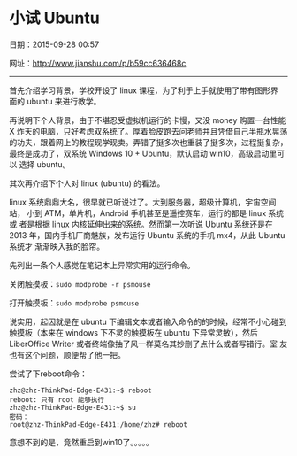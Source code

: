 # 小试 Ubuntu

日期：2015-09-28 00:57

网址：<http://www.jianshu.com/p/b59cc636468c>

---

首先介绍学习背景，学校开设了 linux 课程，为了利于上手就使用了带有图形界
面的 ubuntu 来进行教学。

再说明下个人背景，由于不堪忍受虚拟机运行的卡慢，又没 money 购置一台性能
X 炸天的电脑，只好考虑双系统了。厚着脸皮跑去问老师并且凭借自己半瓶水晃荡
的功夫，跟着网上的教程现学现卖。弄错了挺多次也重装了挺多次，过程挺复杂，
最终是成功了，双系统 Windows 10 + Ubuntu，默认启动 win10，高级启动里可以
选择 ubuntu。

其次再介绍下个人对 linux (ubuntu) 的看法。

linux 系统鼎鼎大名，很早就已听说过了。大到服务器，超级计算机，宇宙空间站，
小到 ATM，单片机，Android 手机甚至是遥控赛车，运行的都是 linux 系统或
者是根据 linux 内核延伸出来的系统。然而第一次听说 Ubuntu 系统还是在 2013
年，国内手机厂商魅族，发布运行 Ubuntu 系统的手机 mx4，从此 Ubuntu 系统才
渐渐映入我的脸帘。

先列出一条个人感觉在笔记本上异常实用的运行命令。

关闭触摸板：`sudo modprobe -r psmouse`

打开触摸板：`sudo modprobe psmouse`

说实用，起因就是在 ubuntu 下编辑文本或者输入命令的的时候，经常不小心碰到
触摸板（本来在 windows 下不灵的触摸板在 ubuntu 下异常灵敏），然后
LiberOffice Writer 或者终端像抽了风一样莫名其妙删了点什么或者写错行。室
友也有这个问题，顺便帮了他一把。

尝试了下reboot命令：

```
zhz@zhz-ThinkPad-Edge-E431:~$ reboot
reboot: 只有 root 能够执行
zhz@zhz-ThinkPad-Edge-E431:~$ su
密码：
root@zhz-ThinkPad-Edge-E431:/home/zhz# reboot
```

意想不到的是，竟然重启到win10了。。。。。
